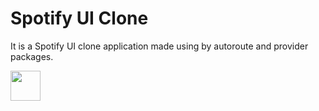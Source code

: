 # Spotify UI Clone

It is a Spotify UI clone application made using by autoroute and provider packages.

<img src="[https://github.com/favicon.ico](https://user-images.githubusercontent.com/30154300/171663857-1b309360-d2ab-4655-bef5-db980b1b829c.png)" width="48">
